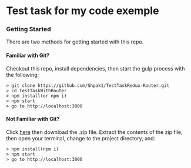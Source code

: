 # Test task for my code exemple


### Getting Started

There are two methods for getting started with this repo.

#### Familiar with Git?
Checkout this repo, install dependencies, then start the gulp process with the following:

```
> git clone https://github.com/Shpak1/TestTaskRedux-Router.git
> cd TestTaskWithRouter
> npm install(or npm i)
> npm start
> go to http://localhost:3000
```

#### Not Familiar with Git?
Click [here](https://github.com/Shpak1/TestTaskRedux-Router) then download the .zip file.  Extract the contents of the zip file, then open your terminal, change to the project directory, and:

```
> npm install(npm i)
> npm start
> go to http://localhost:3000
```
